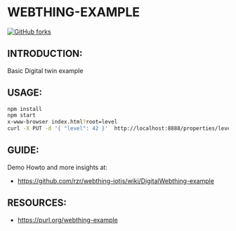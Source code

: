 # WEBTHING-EXAMPLE #

[![GitHub forks](https://img.shields.io/github/forks/rzr/webthing-example.svg?style=social&label=Fork&maxAge=2592000)](https://GitHub.com/rzr/webthing-example/network/)


## INTRODUCTION: ##

Basic Digital twin example

## USAGE: ##

```sh
npm install
npm start
x-www-browser index.html?root=level
curl -X PUT -d '{ "level": 42 }'  http://localhost:8888/properties/level
```

## GUIDE: ##

Demo Howto and more insights at:

* <https://github.com/rzr/webthing-iotjs/wiki/DigitalWebthing-example>


## RESOURCES: ##

* <https://purl.org/webthing-example>
